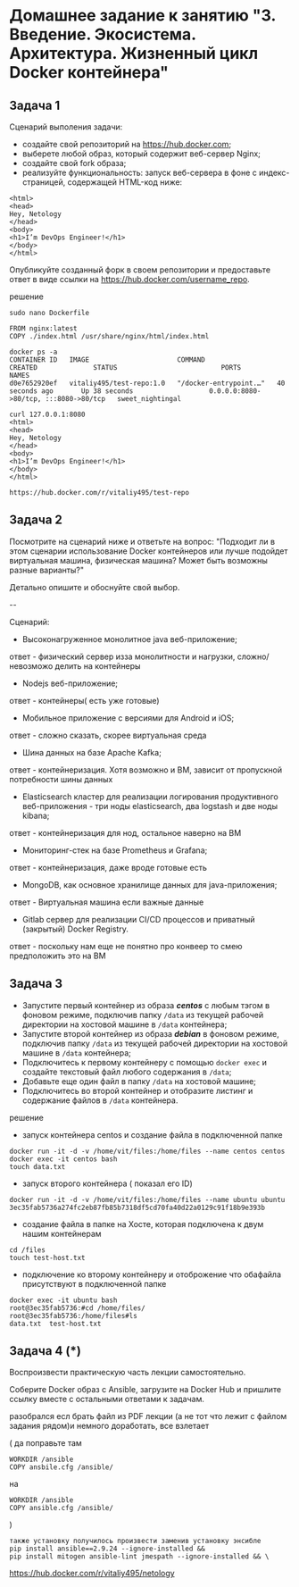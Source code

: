 
# Домашнее задание к занятию "3. Введение. Экосистема. Архитектура. Жизненный цикл Docker контейнера"

## Задача 1

Сценарий выполения задачи:

- создайте свой репозиторий на https://hub.docker.com;
- выберете любой образ, который содержит веб-сервер Nginx;
- создайте свой fork образа;
- реализуйте функциональность:
запуск веб-сервера в фоне с индекс-страницей, содержащей HTML-код ниже:
```
<html>
<head>
Hey, Netology
</head>
<body>
<h1>I’m DevOps Engineer!</h1>
</body>
</html>
```
Опубликуйте созданный форк в своем репозитории и предоставьте ответ в виде ссылки на https://hub.docker.com/username_repo.

решение
```
sudo nano Dockerfile

FROM nginx:latest
COPY ./index.html /usr/share/nginx/html/index.html

docker ps -a
CONTAINER ID   IMAGE                      COMMAND                  CREATED              STATUS                          PORTS                                   NAMES
d0e7652920ef   vitaliy495/test-repo:1.0   "/docker-entrypoint.…"   40 seconds ago       Up 38 seconds                   0.0.0.0:8080->80/tcp, :::8080->80/tcp   sweet_nightingal

curl 127.0.0.1:8080
<html>
<head>
Hey, Netology
</head>
<body>
<h1>I’m DevOps Engineer!</h1>
</body>
</html>

https://hub.docker.com/r/vitaliy495/test-repo
```

## Задача 2

Посмотрите на сценарий ниже и ответьте на вопрос:
"Подходит ли в этом сценарии использование Docker контейнеров или лучше подойдет виртуальная машина, физическая машина? Может быть возможны разные варианты?"

Детально опишите и обоснуйте свой выбор.

--

Сценарий:

- Высоконагруженное монолитное java веб-приложение;

ответ - физический сервер изза монолитности и нагрузки, сложно/невозможо делить на контейнеры

- Nodejs веб-приложение;

ответ - контейнеры( есть уже готовые)

- Мобильное приложение c версиями для Android и iOS;

ответ - сложно сказать, скорее виртуальная среда

- Шина данных на базе Apache Kafka;

ответ - контейнеризация. Хотя возможно и ВМ, зависит от пропускной потребности шины данных 

- Elasticsearch кластер для реализации логирования продуктивного веб-приложения - три ноды elasticsearch, два logstash и две ноды kibana;

ответ - контейнеризация для нод, остальное наверно на ВМ

- Мониторинг-стек на базе Prometheus и Grafana;

ответ - контейнеризация, даже вроде готовые есть

- MongoDB, как основное хранилище данных для java-приложения;

ответ - Виртуальная машина если важные данные

- Gitlab сервер для реализации CI/CD процессов и приватный (закрытый) Docker Registry.

ответ - поскольку нам еще не понятно про конвеер то смею предположить это на ВМ 

## Задача 3

- Запустите первый контейнер из образа ***centos*** c любым тэгом в фоновом режиме, подключив папку ```/data``` из текущей рабочей директории на хостовой машине в ```/data``` контейнера;
- Запустите второй контейнер из образа ***debian*** в фоновом режиме, подключив папку ```/data``` из текущей рабочей директории на хостовой машине в ```/data``` контейнера;
- Подключитесь к первому контейнеру с помощью ```docker exec``` и создайте текстовый файл любого содержания в ```/data```;
- Добавьте еще один файл в папку ```/data``` на хостовой машине;
- Подключитесь во второй контейнер и отобразите листинг и содержание файлов в ```/data``` контейнера.

решение

- запуск контейнера centos и создание файла в подключенной папке
```
docker run -it -d -v /home/vit/files:/home/files --name centos centos
docker exec -it centos bash
touch data.txt
```

- запуск второго контейнера ( показал его ID)
```
docker run -it -d -v /home/vit/files:/home/files --name ubuntu ubuntu
3ec35fab5736a274fc2eb87fb85b7318df5cd70fa40d22a0129c91f18b9e393b
```

- создание файла в папке на Хосте, которая подключена к двум нашим контейнерам
```
cd /files
touch test-host.txt
```
- подключение ко второму контейнеру и отоброжение что обафайла присутствуют в подключенной папке
```
docker exec -it ubuntu bash
root@3ec35fab5736:#cd /home/files/
root@3ec35fab5736:/home/files#ls
data.txt  test-host.txt
```

## Задача 4 (*)

Воспроизвести практическую часть лекции самостоятельно.

Соберите Docker образ с Ansible, загрузите на Docker Hub и пришлите ссылку вместе с остальными ответами к задачам.


разобрался
есл брать файл из PDF лекции (а не тот что лежит с файлом задания рядом)и немного доработать, все взлетает

( да поправьте там
```
WORKDIR /ansible
COPY ansbile.cfg /ansible/
```
на 
```
WORKDIR /ansible
COPY ansible.cfg /ansible/
```
)
```
также установку получилось произвести заменив установку энсибле
pip install ansible==2.9.24 --ignore-installed &&  
pip install mitogen ansible-lint jmespath --ignore-installed && \
```
https://hub.docker.com/r/vitaliy495/netology